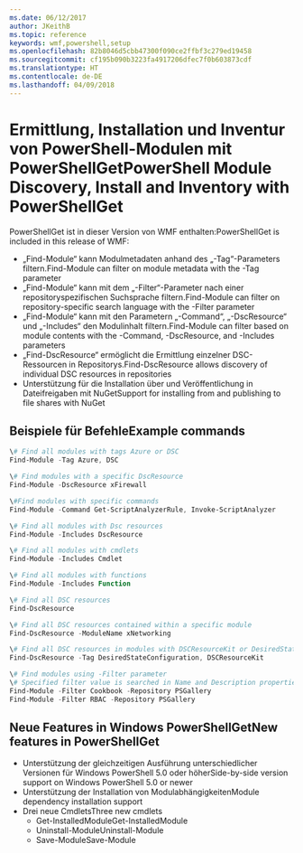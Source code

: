 ```yaml
---
ms.date: 06/12/2017
author: JKeithB
ms.topic: reference
keywords: wmf,powershell,setup
ms.openlocfilehash: 82b8046d5cbb47300f090ce2ffbf3c279ed19458
ms.sourcegitcommit: cf195b090b3223fa4917206dfec7f0b603873cdf
ms.translationtype: HT
ms.contentlocale: de-DE
ms.lasthandoff: 04/09/2018
---
```

# <a name="powershell-module-discovery-install-and-inventory-with-powershellget"></a><span data-ttu-id="46779-102">Ermittlung, Installation und Inventur von PowerShell-Modulen mit PowerShellGet</span><span class="sxs-lookup"><span data-stu-id="46779-102">PowerShell Module Discovery, Install and Inventory with PowerShellGet</span></span>

<span data-ttu-id="46779-103">PowerShellGet ist in dieser Version von WMF enthalten:</span><span class="sxs-lookup"><span data-stu-id="46779-103">PowerShellGet is included in this release of WMF:</span></span>
-   <span data-ttu-id="46779-104">„Find-Module“ kann Modulmetadaten anhand des „-Tag“-Parameters filtern.</span><span class="sxs-lookup"><span data-stu-id="46779-104">Find-Module can filter on module metadata with the -Tag parameter</span></span>
-   <span data-ttu-id="46779-105">„Find-Module“ kann mit dem „-Filter“-Parameter nach einer repositoryspezifischen Suchsprache filtern.</span><span class="sxs-lookup"><span data-stu-id="46779-105">Find-Module can filter on repository-specific search language with the -Filter parameter</span></span>
-   <span data-ttu-id="46779-106">„Find-Module“ kann mit den Parametern „-Command“, „-DscResource“ und „-Includes“ den Modulinhalt filtern.</span><span class="sxs-lookup"><span data-stu-id="46779-106">Find-Module can filter based on module contents with the -Command, -DscResource, and -Includes parameters</span></span>
-   <span data-ttu-id="46779-107">„Find-DscResource“ ermöglicht die Ermittlung einzelner DSC-Ressourcen in Repositorys.</span><span class="sxs-lookup"><span data-stu-id="46779-107">Find-DscResource allows discovery of individual DSC resources in repositories</span></span>
-   <span data-ttu-id="46779-108">Unterstützung für die Installation über und Veröffentlichung in Dateifreigaben mit NuGet</span><span class="sxs-lookup"><span data-stu-id="46779-108">Support for installing from and publishing to file shares with NuGet</span></span>

## <a name="example-commands"></a><span data-ttu-id="46779-109">Beispiele für Befehle</span><span class="sxs-lookup"><span data-stu-id="46779-109">Example commands</span></span>
```powershell
\# Find all modules with tags Azure or DSC
Find-Module -Tag Azure, DSC

\# Find modules with a specific DscResource
Find-Module -DscResource xFirewall

\#Find modules with specific commands
Find-Module -Command Get-ScriptAnalyzerRule, Invoke-ScriptAnalyzer

\# Find all modules with Dsc resources
Find-Module -Includes DscResource

\# Find all modules with cmdlets
Find-Module -Includes Cmdlet

\# Find all modules with functions
Find-Module -Includes Function

\# Find all DSC resources
Find-DscResource

\# Find all DSC resources contained within a specific module
Find-DscResource -ModuleName xNetworking

\# Find all DSC resources in modules with DSCResourceKit or DesiredStateConfiguration
Find-DscResource -Tag DesiredStateConfiguration, DSCResourceKit

\# Find modules using -Filter parameter
\# Specified filter value is searched in Name and Description properties
Find-Module -Filter Cookbook -Repository PSGallery
Find-Module -Filter RBAC -Repository PSGallery
```

## <a name="new-features-in-powershellget"></a><span data-ttu-id="46779-110">Neue Features in Windows PowerShellGet</span><span class="sxs-lookup"><span data-stu-id="46779-110">New features in PowerShellGet</span></span>
-   <span data-ttu-id="46779-111">Unterstützung der gleichzeitigen Ausführung unterschiedlicher Versionen für Windows PowerShell 5.0 oder höher</span><span class="sxs-lookup"><span data-stu-id="46779-111">Side-by-side version support on Windows PowerShell 5.0 or newer</span></span>
-   <span data-ttu-id="46779-112">Unterstützung der Installation von Modulabhängigkeiten</span><span class="sxs-lookup"><span data-stu-id="46779-112">Module dependency installation support</span></span>
-   <span data-ttu-id="46779-113">Drei neue Cmdlets</span><span class="sxs-lookup"><span data-stu-id="46779-113">Three new cmdlets</span></span>
    -   <span data-ttu-id="46779-114">Get-InstalledModule</span><span class="sxs-lookup"><span data-stu-id="46779-114">Get-InstalledModule</span></span>
    -   <span data-ttu-id="46779-115">Uninstall-Module</span><span class="sxs-lookup"><span data-stu-id="46779-115">Uninstall-Module</span></span>
    -   <span data-ttu-id="46779-116">Save-Module</span><span class="sxs-lookup"><span data-stu-id="46779-116">Save-Module</span></span>